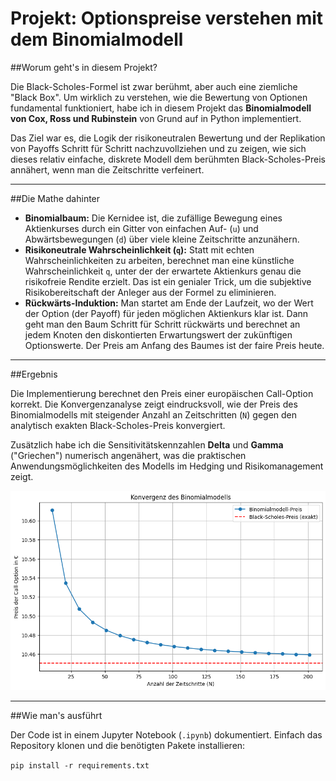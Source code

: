 # Projekt: Optionspreise verstehen mit dem Binomialmodell

##Worum geht's in diesem Projekt?

Die Black-Scholes-Formel ist zwar berühmt, aber auch eine ziemliche "Black Box". Um wirklich zu verstehen, wie die Bewertung von Optionen fundamental funktioniert, habe ich in diesem Projekt das **Binomialmodell von Cox, Ross und Rubinstein** von Grund auf in Python implementiert.

Das Ziel war es, die Logik der risikoneutralen Bewertung und der Replikation von Payoffs Schritt für Schritt nachzuvollziehen und zu zeigen, wie sich dieses relativ einfache, diskrete Modell dem berühmten Black-Scholes-Preis annähert, wenn man die Zeitschritte verfeinert.

---

##Die Mathe dahinter

* **Binomialbaum:** Die Kernidee ist, die zufällige Bewegung eines Aktienkurses durch ein Gitter von einfachen Auf- (`u`) und Abwärtsbewegungen (`d`) über viele kleine Zeitschritte anzunähern.
* **Risikoneutrale Wahrscheinlichkeit (`q`):** Statt mit echten Wahrscheinlichkeiten zu arbeiten, berechnet man eine künstliche Wahrscheinlichkeit `q`, unter der der erwartete Aktienkurs genau die risikofreie Rendite erzielt. Das ist ein genialer Trick, um die subjektive Risikobereitschaft der Anleger aus der Formel zu eliminieren.
* **Rückwärts-Induktion:** Man startet am Ende der Laufzeit, wo der Wert der Option (der Payoff) für jeden möglichen Aktienkurs klar ist. Dann geht man den Baum Schritt für Schritt rückwärts und berechnet an jedem Knoten den diskontierten Erwartungswert der zukünftigen Optionswerte. Der Preis am Anfang des Baumes ist der faire Preis heute.

---

##Ergebnis

Die Implementierung berechnet den Preis einer europäischen Call-Option korrekt. Die Konvergenzanalyse zeigt eindrucksvoll, wie der Preis des Binomialmodells mit steigender Anzahl an Zeitschritten (`N`) gegen den analytisch exakten Black-Scholes-Preis konvergiert.

Zusätzlich habe ich die Sensitivitätskennzahlen **Delta** und **Gamma** ("Griechen") numerisch angenähert, was die praktischen Anwendungsmöglichkeiten des Modells im Hedging und Risikomanagement zeigt.

![Plot der Konvergenz des Binomialmodells](Binominalmodell.png)


---

##Wie man's ausführt

Der Code ist in einem Jupyter Notebook (`.ipynb`) dokumentiert. Einfach das Repository klonen und die benötigten Pakete installieren:

`pip install -r requirements.txt`
